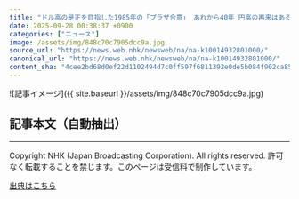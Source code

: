```yaml
---
title: "ドル高の是正を目指した1985年の「プラザ合意」 あれから40年 円高の再来はあるのか【経済コラム】"
date: 2025-09-28 00:38:37 +0900
categories: ["ニュース"]
image: /assets/img/848c70c7905dcc9a.jpg
source_url: "https://news.web.nhk/newsweb/na/na-k10014932801000/"
canonical_url: "https://news.web.nhk/newsweb/na/na-k10014932801000/"
content_sha: "4cee2bd68d0ef22d1102494d7c0ff597f6811392e0de5b084f902ca85d3096e3"
---
```


![記事イメージ]({{ site.baseurl }}/assets/img/848c70c7905dcc9a.jpg)

## 記事本文（自動抽出）
<div><div class="_13tndsj2"><nav aria-label="フッターサイトナビゲーション" class="_13tndsj4"></nav><hr class="esl7kn2s esl7kn1l esl7kn1n _14xli2ae"><p class="esl7kn2s esl7kn1m esl7kn1o _1yvk0f68 _1lugom81">Copyright NHK (Japan Broadcasting Corporation). All rights reserved. 許可なく転載することを禁じます。このページは受信料で制作しています。</p></div></div>

[出典はこちら](https://news.web.nhk/newsweb/na/na-k10014932801000/)
